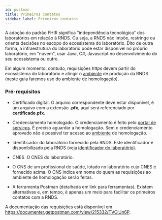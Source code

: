 ```yaml
---
id: postman
title: Primeiros contatos
sidebar_label: Primeiros contatos
---
```


A adoção do padrão FHIR significa "independência tecnológica" dos laboratórios em relação à RNDS. Ou seja, a RNDS não impõe, restringe ou orienta decisões
no escopo do ecossistema do laboratório. Dito de outra forma, a infraestrutura
do laboratório pode estar disponível no próprio laboratório, em "nuvem", usar
Java, C#, Javascript no desenvolvimento do seu ecossistema ou outro.

Em algum momento, contudo, requisições _https_ devem partir do ecossistema do laboratório e atingir o [ambiente](./ambientes) de produção da RNDS (neste guia faremos uso do ambiente de homologação).

### Pré-requisitos

- Certificado digital. O arquivo correspondente deve estar disponível, é um arquivo com a extensão **.pfx**, aqui será referenciado por **certificado.pfx**.
- Credenciamento homologado. O credenciamento é feito pelo [portal de serviços](https://servicos-datasus.saude.gov.br/). É preciso aguardar a homologação. Sem o credenciamento aprovado não é possível ter acesso ao [ambiente](./ambientes) de homologação.
- Identificador do laboratório fornecido pela RNDS. Este identificador é disponibilizado pela RNDS (veja [identificador do laboratório](./identificador)).
- CNES. O CNES do laboratório.

- O CNS de um profissional de saúde, lotado no laboratório cujo CNES é fornecido acima. O CNS indica em nome do quem as requisições ao ambiente de homologação serão feitas.

- A ferramenta Postman (detalhada em link para ferramentas). Existem alternativas e, em tempo, é apenas um meio para facilitar os primeiros contatos com a RNDS.

A documentação das requisições está disponível em https://documenter.getpostman.com/view/215332/TVCiUn6P.
